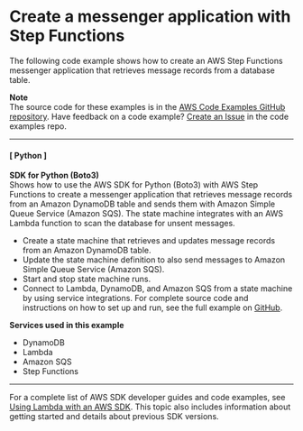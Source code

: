# Create a messenger application with Step Functions<a name="example_cross_StepFunctionsMessenger_section"></a>

The following code example shows how to create an AWS Step Functions messenger application that retrieves message records from a database table\.

**Note**  
The source code for these examples is in the [AWS Code Examples GitHub repository](https://github.com/awsdocs/aws-doc-sdk-examples)\. Have feedback on a code example? [Create an Issue](https://github.com/awsdocs/aws-doc-sdk-examples/issues/new/choose) in the code examples repo\. 

------
#### [ Python ]

**SDK for Python \(Boto3\)**  
 Shows how to use the AWS SDK for Python \(Boto3\) with AWS Step Functions to create a messenger application that retrieves message records from an Amazon DynamoDB table and sends them with Amazon Simple Queue Service \(Amazon SQS\)\. The state machine integrates with an AWS Lambda function to scan the database for unsent messages\.   
+ Create a state machine that retrieves and updates message records from an Amazon DynamoDB table\.
+ Update the state machine definition to also send messages to Amazon Simple Queue Service \(Amazon SQS\)\.
+ Start and stop state machine runs\.
+ Connect to Lambda, DynamoDB, and Amazon SQS from a state machine by using service integrations\.
 For complete source code and instructions on how to set up and run, see the full example on [GitHub](https://github.com/awsdocs/aws-doc-sdk-examples/tree/main/python/cross_service/stepfunctions_messenger)\.   

**Services used in this example**
+ DynamoDB
+ Lambda
+ Amazon SQS
+ Step Functions

------

For a complete list of AWS SDK developer guides and code examples, see [Using Lambda with an AWS SDK](sdk-general-information-section.md)\. This topic also includes information about getting started and details about previous SDK versions\.